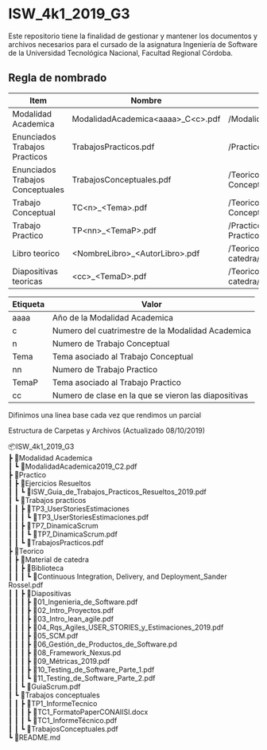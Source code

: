 # ISW_4k1_2019_G3
Este repositorio tiene la finalidad de gestionar y mantener los documentos y archivos necesarios para el cursado de la asignatura Ingeniería de Software de la Universidad Tecnológica Nacional, Facultad Regional Córdoba.


## Regla de nombrado
|Item|Nombre|Ubicacion|
|----|------|---------|
|Modalidad Academica|ModalidadAcademica\<aaaa>_C\<c>.pdf|/ModalidadAcademica|
|Enunciados Trabajos Practicos|TrabajosPracticos.pdf|/Practico/Trabajos Practicos|
|Enunciados Trabajos Conceptuales|TrabajosConceptuales.pdf|/Teorico/Trabajos Conceptuales|
|Trabajo Conceptual|TC\<n>_\<Tema>.pdf|/Teorico/Trabajos Conceptuales/TC\<n>_\<Tema>|
|Trabajo Practico|TP\<nn>_\<TemaP>.pdf|/Practico/Trabajos Practicos/TC\<nn>_\<TemaP>|
|Libro teorico|\<NombreLibro>_\<AutorLibro>.pdf|/Teorico/Material de catedra/Biblioteca|  
|Diapositivas teoricas|\<cc>_\<TemaD>.pdf|/Teorico/Material de catedra/Diapositivas|  

  
|Etiqueta|Valor|
|--------|-----|
|aaaa|Año de la Modalidad Academica|
|c|Numero del cuatrimestre de la Modalidad Academica|
|n|Numero de Trabajo Conceptual|
|Tema|Tema asociado al Trabajo Conceptual|
|nn|Numero de Trabajo Practico|
|TemaP|Tema asociado al Trabajo Practico|
|cc|Numero de clase en la que se vieron las diapositivas|

Difinimos una linea base cada vez que rendimos un parcial

Estructura de Carpetas y Archivos (Actualizado 08/10/2019)

📦ISW_4k1_2019_G3  
┣ 📂Modalidad Academica  
┃ ┗ 📜ModalidadAcademica2019_C2.pdf  
┣ 📂Practico  
┃ ┣ 📂Ejercicios Resueltos  
┃ ┃ ┗ 📜ISW_Guia_de_Trabajos_Practicos_Resueltos_2019.pdf  
┃ ┗ 📂Trabajos practicos  
┃ ┃ ┣ 📂TP3_UserStoriesEstimaciones  
┃ ┃ ┃ ┗ 📜TP3_UserStoriesEstimaciones.pdf  
┃ ┃ ┣ 📂TP7_DinamicaScrum  
┃ ┃ ┃ ┗ 📜TP7_DinamicaScrum.pdf  
┃ ┃ ┗ 📜TrabajosPracticos.pdf  
┣ 📂Teorico  
┃ ┣ 📂Material de catedra  
┃ ┃ ┣ 📂Biblioteca  
┃ ┃ ┃ ┗ 📜Continuous Integration, Delivery, and Deployment_Sander Rossel.pdf  
┃ ┃ ┣ 📂Diapositivas  
┃ ┃ ┃ ┣ 📜01_Ingenieria_de_Software.pdf  
┃ ┃ ┃ ┣ 📜02_Intro_Proyectos.pdf  
┃ ┃ ┃ ┣ 📜03_Intro_lean_agile.pdf  
┃ ┃ ┃ ┣ 📜04_Rqs_Agiles_USER_STORIES_y_Estimaciones_2019.pdf  
┃ ┃ ┃ ┣ 📜05_SCM.pdf  
┃ ┃ ┃ ┣ 📜06_Gestión_de_Productos_de_Software.pd  
┃ ┃ ┃ ┣ 📜08_Framework_Nexus.pd  
┃ ┃ ┃ ┣ 📜09_Métricas_2019.pdf  
┃ ┃ ┃ ┣ 📜10_Testing_de_Software_Parte_1.pdf  
┃ ┃ ┃ ┗ 📜11_Testing_de_Software_Parte_2.pdf  
┃ ┃ ┗ 📜GuiaScrum.pdf  
┃ ┗ 📂Trabajos conceptuales  
┃ ┃ ┣ 📂TP1_InformeTecnico  
┃ ┃ ┃ ┣ 📜TC1_FormatoPaperCONAIISI.docx  
┃ ┃ ┃ ┗ 📜TC1_InformeTécnico.pdf  
┃ ┃ ┗ 📜TrabajosConceptuales.pdf  
┗ 📜README.md  
 

